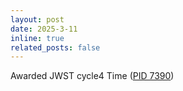 ```yaml
---
layout: post
date: 2025-3-11 
inline: true
related_posts: false
---
```


Awarded JWST cycle4 Time ([PID 7390](https://www.stsci.edu/jwst/science-execution/program-information?id=7390))
